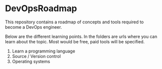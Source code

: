 # DevOpsRoadmap
This repository contains a roadmap of concepts and tools required to become a DevOps engineer.

Below are the different learning points. In the folders are urls where you can learn about the topic. Most would be free, paid tools will be specified.

1)   Learn a programming language
2)   Source / Version control
3)   Operating systems